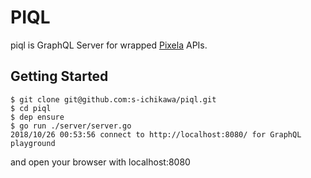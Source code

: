 # PIQL
piql is GraphQL Server for wrapped [Pixela](https://pixe.la/) APIs.

## Getting Started
```
$ git clone git@github.com:s-ichikawa/piql.git
$ cd piql
$ dep ensure
$ go run ./server/server.go
2018/10/26 00:53:56 connect to http://localhost:8080/ for GraphQL playground
```

and open your browser with localhost:8080